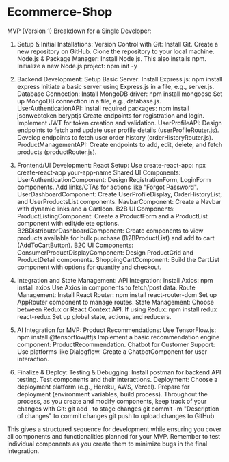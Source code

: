 # Ecommerce-Shop
MVP (Version 1) Breakdown for a Single Developer:
1. Setup & Initial Installations:
Version Control with Git:
Install Git.
Create a new repository on GitHub.
Clone the repository to your local machine.
Node.js & Package Manager:
Install Node.js. This also installs npm.
Initialize a new Node.js project: npm init -y

2. Backend Development:
Setup Basic Server:
Install Express.js: npm install express
Initiate a basic server using Express.js in a file, e.g., server.js.
Database Connection:
Install MongoDB driver: npm install mongoose
Set up MongoDB connection in a file, e.g., database.js.
UserAuthenticationAPI:
Install required packages: npm install jsonwebtoken bcryptjs
Create endpoints for registration and login.
Implement JWT for token creation and validation.
UserProfileAPI:
Design endpoints to fetch and update user profile details (userProfileRouter.js).
Develop endpoints to fetch user order history (orderHistoryRouter.js).
ProductManagementAPI:
Create endpoints to add, edit, delete, and fetch products (productRouter.js).

3. Frontend/UI Development:
React Setup:
Use create-react-app: npx create-react-app your-app-name
Shared UI Components:
UserAuthenticationComponent:
Design RegistrationForm, LoginForm components.
Add links/CTAs for actions like "Forgot Password".
UserDashboardComponent:
Create UserProfileDisplay, OrderHistoryList, and UserProductsList components.
NavbarComponent:
Create a Navbar with dynamic links and a CartIcon.
B2B UI Components:
ProductListingComponent:
Create a ProductForm and a ProductList component with edit/delete options.
B2BDistributorDashboardComponent:
Create components to view products available for bulk purchase (B2BProductList) and add to cart (AddToCartButton).
B2C UI Components:
ConsumerProductDisplayComponent:
Design ProductGrid and ProductDetail components.
ShoppingCartComponent:
Build the CartList component with options for quantity and checkout.

4. Integration and State Management:
API Integration:
Install Axios: npm install axios
Use Axios in components to fetch/post data.
Route Management:
Install React Router: npm install react-router-dom
Set up AppRouter component to manage routes.
State Management:
Choose between Redux or React Context API.
If using Redux: npm install redux react-redux
Set up global state, actions, and reducers.

5. AI Integration for MVP:
Product Recommendations:
Use TensorFlow.js: npm install @tensorflow/tfjs
Implement a basic recommendation engine component: ProductRecommendation.
Chatbot for Customer Support:
Use platforms like Dialogflow.
Create a ChatbotComponent for user interaction.

6. Finalize & Deploy:
Testing & Debugging:
Install postman for backend API testing.
Test components and their interactions.
Deployment:
Choose a deployment platform (e.g., Heroku, AWS, Vercel).
Prepare for deployment (environment variables, build process).
Throughout the process, as you create and modify components, keep track of your changes with Git:
git add . to stage changes
git commit -m "Description of changes" to commit changes
git push to upload changes to GitHub

This gives a structured sequence for development while ensuring you cover all components and 
functionalities planned for your MVP. Remember to test individual components as you create 
them to minimize bugs in the final integration.
